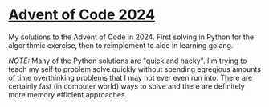 # [Advent of Code 2024](https://adventofcode.com/2024)

My solutions to the Advent of Code in 2024. First solving in Python for the algorithmic exercise, then to
reimplement to aide in learning golang.

*NOTE:* Many of the Python solutions are "quick and hacky". I'm trying to teach my self to problem solve quickly without
spending egregious amounts of time overthinking problems that I may not ever even run into. There are certainly fast (in
computer world) ways to solve and there are definitely more memory efficient approaches.
